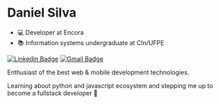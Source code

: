 # Daniel Silva 

- :computer: Developer at Encora
- :books: Information systems undergraduate at CIn/UFPE 

[![Linkedin Badge](https://img.shields.io/badge/-Daniel%20Silva-6633cc?style=flat-square&logo=Linkedin&logoColor=white&link=https://www.linkedin.com/in/js-dan/)](https://www.linkedin.com/in/js-dan/) 
[![Gmail Badge](https://img.shields.io/badge/-djs@cin.ufpe.br-6633cc?style=flat-square&logo=Gmail&logoColor=white&link=mailto:djs@cin.ufpe.br)](mailto:djs@cin.ufpe.br)

Enthusiast of the best web & mobile development technologies.

Learning about python and javascript ecosystem and stepping me up to become a fullstack developer :rocket:
